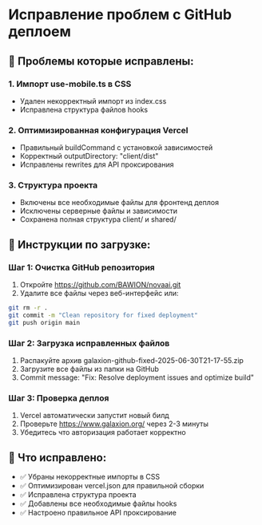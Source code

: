 # Исправление проблем с GitHub деплоем

## 🐛 Проблемы которые исправлены:

### 1. Импорт use-mobile.ts в CSS
- Удален некорректный импорт из index.css
- Исправлена структура файлов hooks

### 2. Оптимизированная конфигурация Vercel
- Правильный buildCommand с установкой зависимостей
- Корректный outputDirectory: "client/dist"
- Исправлены rewrites для API проксирования

### 3. Структура проекта
- Включены все необходимые файлы для фронтенд деплоя
- Исключены серверные файлы и зависимости
- Сохранена полная структура client/ и shared/

## 🚀 Инструкции по загрузке:

### Шаг 1: Очистка GitHub репозитория
1. Откройте https://github.com/BAWION/novaai.git
2. Удалите все файлы через веб-интерфейс или:
```bash
git rm -r .
git commit -m "Clean repository for fixed deployment"
git push origin main
```

### Шаг 2: Загрузка исправленных файлов
1. Распакуйте архив galaxion-github-fixed-2025-06-30T21-17-55.zip
2. Загрузите все файлы из папки на GitHub
3. Commit message: "Fix: Resolve deployment issues and optimize build"

### Шаг 3: Проверка деплоя
1. Vercel автоматически запустит новый билд
2. Проверьте https://www.galaxion.org/ через 2-3 минуты
3. Убедитесь что авторизация работает корректно

## 🔧 Что исправлено:
- ✅ Убраны некорректные импорты в CSS
- ✅ Оптимизирован vercel.json для правильной сборки
- ✅ Исправлена структура проекта
- ✅ Добавлены все необходимые файлы hooks
- ✅ Настроено правильное API проксирование